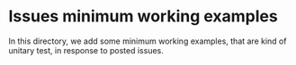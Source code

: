 # Issues minimum working examples

In this directory, we add some minimum working examples, that are kind of unitary test, in response to posted issues.